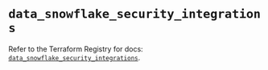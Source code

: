 # `data_snowflake_security_integrations`

Refer to the Terraform Registry for docs: [`data_snowflake_security_integrations`](https://registry.terraform.io/providers/snowflakedb/snowflake/2.5.0/docs/data-sources/security_integrations).
